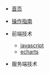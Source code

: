 <!-- docs/_sidebar.md -->

* [首页](README)
* [操作指南](guide)

* 前端技术
    * [javascript](01/javascript/ )
    * [echarts](01/echarts/)

* 服务端技术